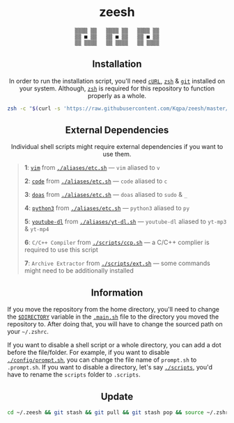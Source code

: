 <div align="center">

# **zeesh**

```
▒▒▒▒ ▒▒   ▒▒▒▒ ▒▒   ▒▒▒▒ ▒▒
▒▒ ■ ▒▒   ▒▒ ■ ▒▒   ▒▒ ■ ▒▒
▒▒ ▒▒▒▒   ▒▒ ▒▒▒▒   ▒▒ ▒▒▒▒
```

## Installation

In order to run the installation script, you'll need [`cURL`](https://curl.se), [`zsh`](https://zsh.sourceforge.io) & [`git`](https://git-scm.com) installed on your system. Although, [`zsh`](https://zsh.sourceforge.io) is required for this repository to function properly as a whole.

```sh
zsh -c "$(curl -s 'https://raw.githubusercontent.com/Kqpa/zeesh/master/.install.sh')"
```

## External Dependencies
Individual shell scripts might require external dependencies if you want to use them.

</div>

> **1**: [`vim`](https://www.vim.org) from [`./aliases/etc.sh`](./aliases/etc.sh) — `vim` aliased to `v`
>
> **2**: [`code`](https://code.visualstudio.com) from [`./aliases/etc.sh`](./aliases/etc.sh) — `code` aliased to `c`
>
> **3**: [`doas`](https://github.com/slicer69/doas) from [`./aliases/etc.sh`](./aliases/etc.sh) — `doas` aliased to `sudo` & `_`
>
> **4**: [`python3`](https://www.python.org) from [`./aliases/etc.sh`](./aliases/etc.sh) — `python3` aliased to `py`
>
> **5**: [`youtube-dl`](https://github.com/ytdl-org/youtube-dl) from [`./aliases/yt-dl.sh`](./aliases/yt-dl.sh) — `youtube-dl` aliased to `yt-mp3` & `yt-mp4`
>
> **6**: `C/C++ Compiler` from [`./scripts/ccp.sh`](./scripts/ccp.sh) — a C/C++ complier is required to use this script
>
> **7**: `Archive Extractor` from [`./scripts/ext.sh`](./scripts/ext.sh) — some commands might need to be additionally installed

<div align="center">

## Information

</div>

If you move the repository from the home directory, you'll need to change the [`$DIRECTORY`](/.main.sh#L1) variable in the [`.main.sh`](/.main.sh) file to the directory you moved the repository to. After doing that, you will have to change the sourced path on your `~/.zshrc`.

If you want to disable a shell script or a whole directory, you can add a dot before the file/folder. For example, if you want to disable [`./config/prompt.sh`](/config/prompt.sh), you can change the file name of `prompt.sh` to `.prompt.sh`. If you want to disable a directory, let's say [`./scripts`](/scripts/), you'd have to rename the `scripts` folder to `.scripts`.

<div align="center">

## Update

```sh
cd ~/.zeesh && git stash && git pull && git stash pop && source ~/.zshrc
```

</div>
